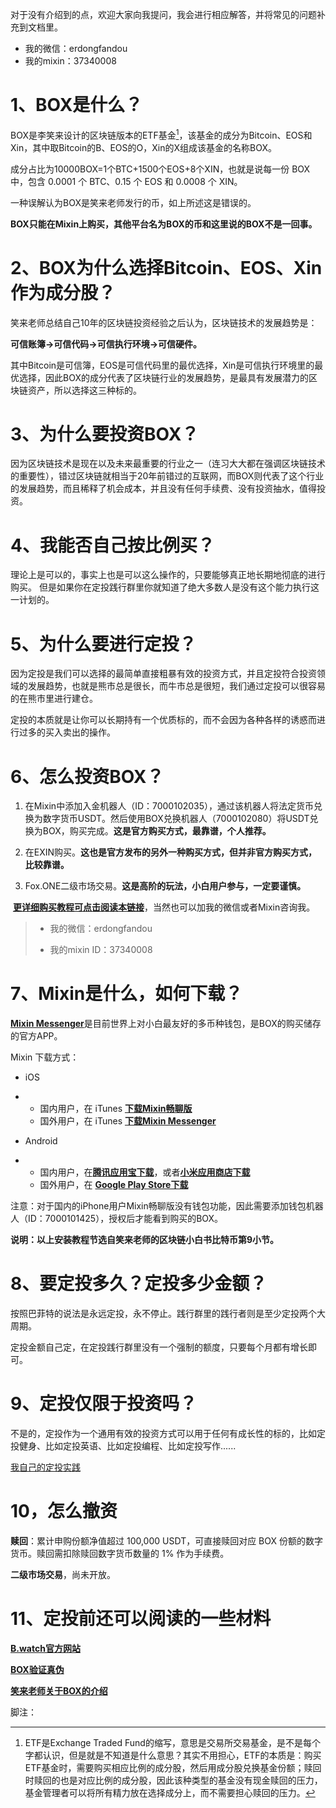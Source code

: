对于没有介绍到的点，欢迎大家向我提问，我会进行相应解答，并将常见的问题补充到文档里。

* 我的微信：erdongfandou
* 我的mixin：37340008

# 1、BOX是什么？  

BOX是李笑来设计的区块链版本的ETF基金[^1]，该基金的成分为Bitcoin、EOS和Xin，其中取Bitcoin的B、EOS的O，Xin的X组成该基金的名称BOX。

成分占比为10000BOX=1个BTC+1500个EOS+8个XIN，也就是说每一份 BOX 中，包含 0.0001 个 BTC、0.15 个 EOS 和 0.0008 个 XIN。

一种误解认为BOX是笑来老师发行的币，如上所述这是错误的。

**BOX只能在Mixin上购买，其他平台名为BOX的币和这里说的BOX不是一回事。**



# 2、BOX为什么选择Bitcoin、EOS、Xin作为成分股？

笑来老师总结自己10年的区块链投资经验之后认为，区块链技术的发展趋势是：

**可信账簿->可信代码->可信执行环境->可信硬件。**

其中Bitcoin是可信簿，EOS是可信代码里的最优选择，Xin是可信执行环境里的最优选择，因此BOX的成分代表了区块链行业的发展趋势，是最具有发展潜力的区块链资产，所以选择这三种标的。



# 3、为什么要投资BOX？

因为区块链技术是现在以及未来最重要的行业之一（连习大大都在强调区块链技术的重要性），错过区块链就相当于20年前错过的互联网，而BOX则代表了这个行业的发展趋势，而且稀释了机会成本，并且没有任何手续费、没有投资抽水，值得投资。



# 4、我能否自己按比例买？

理论上是可以的，事实上也是可以这么操作的，只要能够真正地长期地彻底的进行购买。	但是如果你在定投践行群里你就知道了绝大多数人是没有这个能力执行这一计划的。



# 5、为什么要进行定投？

因为定投是我们可以选择的最简单直接粗暴有效的投资方式，并且定投符合投资领域的发展趋势，也就是熊市总是很长，而牛市总是很短，我们通过定投可以很容易的在熊市里进行建仓。

定投的本质就是让你可以长期持有一个优质标的，而不会因为各种各样的诱惑而进行过多的买入卖出的操作。



# 6、怎么投资BOX？

1. 在Mixin中添加入金机器人（ID：7000102035），通过该机器人将法定货币兑换为数字货币USDT。然后使用BOX兑换机器人（7000102080）将USDT兑换为BOX，购买完成。**这是官方购买方式，最靠谱，个人推荐。**

2. 在EXIN购买。**这也是官方发布的另外一种购买方式，但并非官方购买方式，比较靠谱。**

3.  Fox.ONE二级市场交易。**这是高阶的玩法，小白用户参与，一定要谨慎。**

​        [**更详细购买教程可点击阅读本链接**]([https://bwatch.zendesk.com/hc/zh-cn/articles/360032543032-BOX-%E8%B4%AD%E4%B9%B0%E6%95%99%E7%A8%8B](https://bwatch.zendesk.com/hc/zh-cn/articles/360032543032-BOX-购买教程))，当然也可以加我的微信或者Mixin咨询我。

> * 我的微信：erdongfandou
>
> * 我的mixin ID：37340008



# 7、Mixin是什么，如何下载？

[**Mixin Messenger**](https://mixin.one/messenger)是目前世界上对小白最友好的多币种钱包，是BOX的购买储存的官方APP。

Mixin 下载方式：

- iOS

- - 国内用户，在 iTunes [**下载Mixin畅聊版**](https://apps.apple.com/cn/app/mixin-密信畅聊版/id1457938019)
  - 国外用户，在 iTunes [**下载Mixin Messenger**](https://apps.apple.com/app/mixin/id1322324266)

- Android

- - 国内用户，在[**腾讯应用宝下载**](https://a.app.qq.com/o/simple.jsp?pkgname=one.mixin.messenger)，或者[**小米应用商店下载**](http://app.mi.com/details?id=one.mixin.messenger)
  - 国外用户，在 [**Google Play Store下载**](https://play.google.com/store/apps/details?id=one.mixin.messenger)

注意：对于国内的iPhone用户Mixin畅聊版没有钱包功能，因此需要添加钱包机器人（ID：7000101425），授权后才能看到购买的BOX。

**说明：以上安装教程节选自笑来老师的区块链小白书比特币第9小节。**



# 8、要定投多久？定投多少金额？

按照巴菲特的说法是永远定投，永不停止。践行群里的践行者则是至少定投两个大周期。

定投金额自己定，在定投践行群里没有一个强制的额度，只要每个月都有增长即可。



# 9、定投仅限于投资吗？

不是的，定投作为一个通用有效的投资方式可以用于任何有成长性的标的，比如定投健身、比如定投英语、比如定投编程、比如定投写作......

[我自己的定投实践](https://github.com/erdongchendou/BOX_DingTouJianXingQun/blob/master/我的定投践行.md)



# 10，怎么撤资

**赎回**：累计申购份额净值超过 100,000 USDT，可直接赎回对应 BOX 份额的数字货币。赎回需扣除赎回数字货币数量的 1% 作为手续费。

**二级市场交易**，尚未开放。



# 11、定投前还可以阅读的一些材料

**[B.watch官方网站](https://b.watch/#/)**

**[BOX验证真伪](https://bwatch.zendesk.com/hc/zh-cn/articles/360032542912-验证真伪-BOX-Token)**

**[笑来老师关于BOX的介绍](https://onregularinvesting.com/#/cn/?id=_1-关于-box)**





脚注：

[^1]: ETF是Exchange Traded Fund的缩写，意思是交易所交易基金，是不是每个字都认识，但是就是不知道是什么意思？其实不用担心，ETF的本质是：购买ETF基金时，需要购买相应比例的成分股，然后用成分股兑换基金份额；赎回时赎回的也是对应比例的成分股，因此该种类型的基金没有现金赎回的压力，基金管理者可以将所有精力放在选择成分上，而不需要担心赎回的压力。